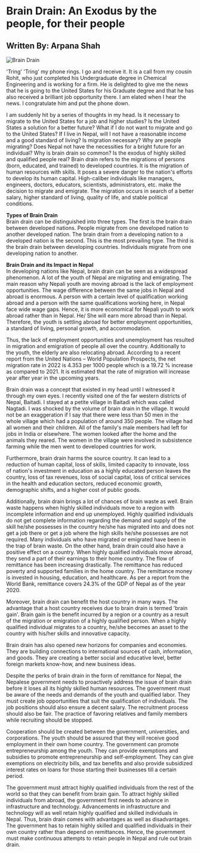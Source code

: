 # Brain Drain: An Exodus by the people, for their people
## Written By: Arpana Shah 

![Brain Drain](https://github.com/Arpanaaa/Arpanaaa.github.io/assets/159395386/ac342480-495c-4d8d-80d9-62182d98691a)

'Tring' 'Tring' my phone rings. I go and receive it. It is a call from my cousin Rohit, who just completed his Undergraduate degree in Chemical Engineering and is working for a firm. He is delighted to give me the news that he is going to the United States for his Graduate degree and that he has also received a brilliant job opportunity there. I am elated when I hear the news. I congratulate him and put the phone down.

I am suddenly hit by a series of thoughts in my head. Is it necessary to migrate to the United States for a job and higher studies? Is the United States a solution for a better future? What if I do not want to migrate and go to the United States? If I live in Nepal, will I not have a reasonable income and a good standard of living? Is migration necessary? Why are people migrating? Does Nepal not have the necessities for a bright future for an individual? Why is brain drain so common? Is the exodus of highly skilled and qualified people real?
Brain drain refers to the migrations of persons (born, educated, and trained) to developed countries. It is the migration of human resources with skills. It poses a severe danger to the nation's efforts to develop its human capital. High-caliber individuals like managers, engineers, doctors, educators, scientists, administrators, etc. make the decision to migrate and emigrate. The migration occurs in search of a better salary, higher standard of living, quality of life, and stable political conditions. 

**Types of Brain Drain**
<br>
Brain drain can be distinguished into three types. The first is the brain drain between developed nations. People migrate from one developed nation to another developed nation. The brain drain from a developing nation to a developed nation is the second. This is the most prevailing type. The third is the brain drain between developing countries. Individuals migrate from one developing nation to another. 

**Brain Drain and its Impact in Nepal**
<br>
In developing nations like Nepal, brain drain can be seen as a widespread phenomenon. A lot of the youth of Nepal are migrating and emigrating. The main reason why Nepali youth are moving abroad is the lack of employment opportunities. The wage difference between the same jobs in Nepal and abroad is enormous. A person with a certain level of qualification working abroad and a person with the same qualifications working here, in Nepal face wide wage gaps. Hence, it is more economical for Nepali youth to work abroad rather than in Nepal. He/ She will earn more abroad than in Nepal. Therefore, the youth is settling abroad for better employment opportunities, a standard of living, personal growth, and accommodation. 

Thus, the lack of employment opportunities and unemployment has resulted in migration and emigration of people all over the country. Additionally to the youth, the elderly are also relocating abroad. According to a recent report from the United Nations – World Population Prospects, the net migration rate in 2022 is 4.353 per 1000 people which is a 19.72 % increase as compared to 2021. It is estimated that the rate of migration will increase year after year in the upcoming years. 

Brain drain was a concept that existed in my head until I witnessed it through my own eyes. I recently visited one of the far western districts of Nepal, Baitadi. I stayed at a petite village in Baitadi which was called Nagtadi. I was shocked by the volume of brain drain in the village. It would not be an exaggeration if I say that there were less than 50 men in the whole village which had a population of around 350 people. The village had all women and their children. All of the family's male members had left for jobs in India or elsewhere. The women looked after the home and the animals they reared. The women in the village were involved in subsistence farming while the men went to developed countries for work. 

Furthermore, brain drain harms the source country. It can lead to a reduction of human capital, loss of skills, limited capacity to innovate, loss of nation's investment in education as a highly educated person leaves the country, loss of tax revenues, loss of social capital, loss of critical services in the health and education sectors, reduced economic growth, demographic shifts, and a higher cost of public goods. 

Additionally, brain drain brings a lot of chances of brain waste as well. Brain waste happens when highly skilled individuals move to a region with incomplete information and end up unemployed. Highly qualified individuals do not get complete information regarding the demand and supply of the skill he/she possesses in the country he/she has migrated into and does not get a job there or get a job where the high skills he/she possesses are not required. Many individuals who have migrated or emigrated have been in the trap of brain waste. 
On the other hand, brain drain could also have a positive effect on a country. When highly qualified individuals move abroad, they send a part of their earnings to their home country. The flow of remittance has been increasing drastically. The remittance has reduced poverty and supported families in the home country. The remittance money is invested in housing, education, and healthcare. As per a report from the World Bank, remittance covers 24.3% of the GDP of Nepal as of the year 2020.  

Moreover, brain drain can benefit the host country in many ways. The advantage that a host country receives due to brain drain is termed 'brain gain'. Brain gain is the benefit incurred by a region or a country as a result of the migration or emigration of a highly qualified person. When a highly qualified individual migrates to a country, he/she becomes an asset to the country with his/her skills and innovative capacity. 

Brain drain has also opened new horizons for companies and economies. They are building connections to international sources of cash, information, and goods. They are creating a better social and educative level, better foreign markets know-how, and new business ideas. 

Despite the perks of brain drain in the form of remittance for Nepal, the Nepalese government needs to proactively address the issue of brain drain before it loses all its highly skilled human resources. The government must be aware of the needs and demands of the youth and qualified labor. They must create job opportunities that suit the qualification of individuals. The job positions should also ensure a decent salary. The recruitment process should also be fair. The practice of favoring relatives and family members while recruiting should be stopped.  

Cooperation should be created between the government, universities, and corporations. The youth should be assured that they will receive good employment in their own home country. The government can promote entrepreneurship among the youth. They can provide exemptions and subsidies to promote entrepreneurship and self-employment. They can give exemptions on electricity bills, and tax benefits and also provide subsidized interest rates on loans for those starting their businesses till a certain period. 

The government must attract highly qualified individuals from the rest of the world so that they can benefit from brain gain. To attract highly skilled individuals from abroad, the government first needs to advance in infrastructure and technology. Advancements in infrastructure and technology will as well retain highly qualified and skilled individuals in Nepal. 
Thus, brain drain comes with advantages as well as disadvantages. The government has to retain highly skilled and qualified individuals in their own country rather than depend on remittances. Hence, the government must make continuous attempts to retain people in Nepal and rule out brain drain.
                                           



